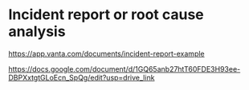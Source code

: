 # Incident report or root cause analysis

<https://app.vanta.com/documents/incident-report-example>

<https://docs.google.com/document/d/1GQ65anb27htT60FDE3H93ee-DBPXxtgtGLoEcn_SpQg/edit?usp=drive_link>

